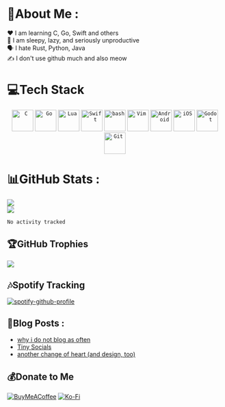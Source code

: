 # 💫About Me :
❤️ I am learning C, Go, Swift and others\
🥺 I am sleepy, lazy, and seriously unproductive\
🗣️ I hate Rust, Python, Java\
✍️ I don't use github much and also meow

# 💻Tech Stack
<div align="center">
	<code><img width="50" src="https://raw.githubusercontent.com/marwin1991/profile-technology-icons/refs/heads/main/icons/c.png" alt="C" title="C"/></code>
	<code><img width="50" src="https://raw.githubusercontent.com/marwin1991/profile-technology-icons/refs/heads/main/icons/go.png" alt="Go" title="Go"/></code>
	<code><img width="50" src="https://raw.githubusercontent.com/marwin1991/profile-technology-icons/refs/heads/main/icons/lua.png" alt="Lua" title="Lua"/></code>
	<code><img width="50" src="https://raw.githubusercontent.com/marwin1991/profile-technology-icons/refs/heads/main/icons/swift.png" alt="Swift" title="Swift"/></code>
	<code><img width="50" src="https://raw.githubusercontent.com/marwin1991/profile-technology-icons/refs/heads/main/icons/bash.png" alt="bash" title="bash"/></code>
	<code><img width="50" src="https://raw.githubusercontent.com/marwin1991/profile-technology-icons/refs/heads/main/icons/vim.png" alt="Vim" title="Vim"/></code>
	<code><img width="50" src="https://raw.githubusercontent.com/marwin1991/profile-technology-icons/refs/heads/main/icons/android.png" alt="Android" title="Android"/></code>
	<code><img width="50" src="https://raw.githubusercontent.com/marwin1991/profile-technology-icons/refs/heads/main/icons/ios.png" alt="iOS" title="iOS"/></code>
	<code><img width="50" src="https://raw.githubusercontent.com/marwin1991/profile-technology-icons/refs/heads/main/icons/godot.png" alt="Godot" title="Godot"/></code>
	<code><img width="50" src="https://raw.githubusercontent.com/marwin1991/profile-technology-icons/refs/heads/main/icons/git.png" alt="Git" title="Git"/></code>
</div>

# 📊GitHub Stats :
![](https://github-readme-stats.vercel.app/api?username=Chorwacjen&theme=tokyonight&bg_color=00000000&show_icons=true&hide_border=false&include_all_commits=true&count_private=true)<br/>
![](https://github-readme-stats.vercel.app/api/top-langs/?username=Chorwacjen&theme=tokyonight&bg_color=00000000&layout=compact&hide_border=false&include_all_commits=true&count_private=true)
<!--START_SECTION:waka-->

```txt
No activity tracked
```

<!--END_SECTION:waka-->

## 🏆GitHub Trophies
![](https://github-trophies.vercel.app/?username=Chorwacjen&theme=tokyonight&no-frame=false&no-bg=false&margin-w=4)

## 🎶Spotify Tracking
[![spotify-github-profile](https://spotify-github-profile.kittinanx.com/api/view?uid=3126epu47c6cs3sjl4d2tfvdeeye&cover_image=true&theme=novatorem&show_offline=false&background_color=121212&interchange=false&bar_color=53b14f&bar_color_cover=true)](https://spotify-github-profile.kittinanx.com/api/view?uid=3126epu47c6cs3sjl4d2tfvdeeye&redirect=true)

## 📝Blog Posts :
<!-- BLOG-POST-LIST:START -->
- [why i do not blog as often](https://melodyuwu.bearblog.dev/why-i-do-not-blog-as-often/)
- [Tiny Socials](https://melodyuwu.bearblog.dev/tiny-socials/)
- [another change of heart &lpar;and design, too&rpar;](https://melodyuwu.bearblog.dev/another-change-of-heart-and-design-too/)
<!-- BLOG-POST-LIST:END -->

## 💰Donate to Me
  [![BuyMeACoffee](https://img.shields.io/badge/Buy%20Me%20a%20Coffee-ffdd00?style=for-the-badge&logo=buy-me-a-coffee&logoColor=black)](https://buymeacoffee.com/cutiemelob) [![Ko-Fi](https://img.shields.io/badge/Ko--fi-F16061?style=for-the-badge&logo=ko-fi&logoColor=white)](https://ko-fi.com/melodyuw) 
